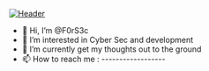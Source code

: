 [![Header](https://raw.githubusercontent.com/MartinHeinz/<OWNER>/<OWNER>/readme_header.png "Header")](https://some-url.dev/)
- 👋 Hi, I’m @F0rS3c
- 👀 I’m interested in Cyber Sec and development 
- 🌱 I’m currently  get my thoughts out to the ground 
- 📫 How to reach me : ------------------

<!---
F0rS3c/F0rS3c is a ✨ special ✨ repository because its `README.md` (this file) appears on your GitHub profile.
You can click the Preview link to take a look at your changes.
--->
